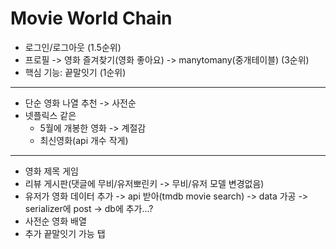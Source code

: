 # Movie World Chain

- 로그인/로그아웃 (1.5순위)
- 프로필 -> 영화 즐겨찾기(영화 좋아요) -> manytomany(중개테이블) (3순위)
- 핵심 기능: 끝말잇기 (1순위)

------



- 단순 영화 나열 추천 -> 사전순
- 넷플릭스 같은
  - 5월에 개봉한 영화 -> 계절감
  - 최신영화(api 개수 작게)

------



- 영화 제목 게임
- 리뷰 게시판(댓글에 무비/유저뽀린키 -> 무비/유저 모델 변경없음)
- 유저가 영화 데이터 추가 -> api 받아(tmdb movie search) -> data 가공 -> serializer에 post -> db에 추가...?
- 사전순 영화 배열
- 추가 끝말잇기 가능 탭